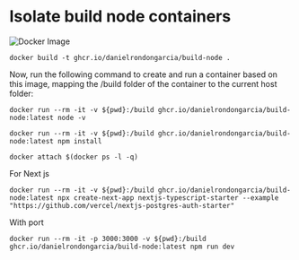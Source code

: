 # Isolate build node containers

![Docker Image](https://github.com/DanielRondonGarcia/Build-node/actions/workflows/docker.yml/badge.svg)

```cli
docker build -t ghcr.io/danielrondongarcia/build-node .
```

Now, run the following command to create and run a container based on this image, mapping the /build folder of the container to the current host folder:

```cli
docker run --rm -it -v ${pwd}:/build ghcr.io/danielrondongarcia/build-node:latest node -v
```

```cli
docker run --rm -it -v ${pwd}:/build ghcr.io/danielrondongarcia/build-node:latest npm install
```

```cli
docker attach $(docker ps -l -q)
```

For Next js

```cli
docker run --rm -it -v ${pwd}:/build ghcr.io/danielrondongarcia/build-node:latest npx create-next-app nextjs-typescript-starter --example "https://github.com/vercel/nextjs-postgres-auth-starter"
```

With port
```cli
docker run --rm -it -p 3000:3000 -v ${pwd}:/build ghcr.io/danielrondongarcia/build-node:latest npm run dev
```
